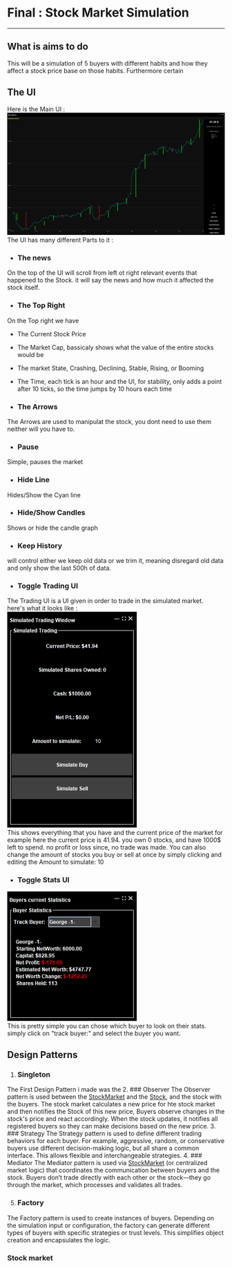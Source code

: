 # Final : Stock Market Simulation
---
## What is aims to do
This will be a simulation of 5 buyers with different habits and how they affect a stock price base on those habits. Furthermore certain 

## The UI
Here is the Main UI :\
![](Documents/MainUI.png)\
The UI has many different Parts to it : 

- ### The news
On the top of the UI will scroll from left ot right relevant events that happened to the Stock. it will say the news and how much it affected the stock itself.

- ### The Top Right
On the Top right we have 
- The Current Stock Price
- The Market Cap, bassicaly shows what the value of the entire stocks would be
- The market State, Crashing, Declining, Stable, Rising, or Booming 
- The Time, each tick is an hour and the UI, for stability, only adds a point after 10 ticks, so the time jumps by 10 hours each time 

- ### The Arrows 
The Arrows are used to manipulat the stock, you dont need to use them neither will you have to.

- ### Pause
Simple, pauses the market
- ### Hide Line
Hides/Show the Cyan line
- ### Hide/Show Candles 
Shows or hide the candle graph
- ### Keep History 
will control either we keep old data or we trim it, meaning disregard old data and only show the last 500h of data.
- ### Toggle Trading UI
The Trading UI is a UI given in order to trade in the simulated market.\
here's what it looks like :\
![](Documents/TradingUI.png)\
This shows everything that you have and the current price of the market for example here the current price is 41.94. you own 0 stocks, and have 1000$ left to spend.
no profit or loss since, no trade was made. You can also change the amount of stocks you buy or sell at once by simply clicking and editing the Amount to simulate: 10 

- ### Toggle Stats UI
![](Documents/StatsUI.png)\
This is pretty simple you can chose which buyer to look on their stats. simply click on "track buyer:" and select the buyer you want.



## Design Patterns
1. ### Singleton 
The First Design Pattern i made was the 
2. ### Observer 
The Observer pattern is used between the [StockMarket](src/StockMarket.java) and the [Stock](src/Stock.java), and the stock with the buyers. The stock market calculates a new price for hte stock market and then notifies the Stock of this new price, Buyers observe changes in the stock's price and react accordingly. When the stock updates, it notifies all registered buyers so they can make decisions based on the new price.
3. ### Strategy
The Strategy pattern is used to define different trading behaviors for each buyer. For example, aggressive, random, or conservative buyers use different decision-making logic, but all share a common interface. This allows flexible and interchangeable strategies.
4. ### Mediator
The Mediator pattern is used via [StockMarket](src/StockMarket.java) (or centralized market logic) that coordinates the communication between buyers and the stock. Buyers don’t trade directly with each other or the stock—they go through the market, which processes and validates all trades.

5. ### Factory
The Factory pattern is used to create instances of buyers. Depending on the simulation input or configuration, the factory can generate different types of buyers with specific strategies or trust levels. This simplifies object creation and encapsulates the logic.

### Stock market 